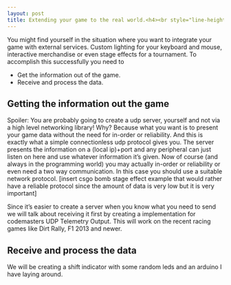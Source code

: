 ```yaml
---
layout: post
title: Extending your game to the real world.<h4><br style="line-height:0px;"(AKA Game State Integration)/></h4>
---
```


You might find yourself in the situation where you want to integrate your game with external services. Custom lighting for your keyboard and mouse, interactive merchandise or even stage effects for a tournament.
To accomplish this successfully you need to

* Get the information out of the game.
* Receive and process the data.

## Getting the information out the game
Spoiler: You are probably going to create a udp server, yourself and not via a high level networking library!
Why? Because what you want is to present your game data without the need for in-order or reliability. And this is exactly what a simple connectionless udp protocol gives you. The server presents the information on a (local ip)+port and any peripheral can just listen on here and use whatever information it’s given. Now of course (and always in the programming world) you may actually in-order or reliability or even need a two way communication. In this case you should use a suitable network protocol.
[insert csgo bomb stage effect example that would rather have a reliable protocol since the amount of data is very low but it is very important]
 
Since it’s easier to create a server when you know what you need to send we will talk about receiving it first by creating a implementation for codemasters UDP Telemetry Output. This will work on the recent racing games like Dirt Rally, F1 2013 and newer.
## Receive and process the data
We will be creating a shift indicator with some random leds and an arduino I have laying around.


